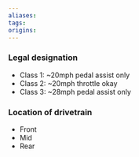```yaml
---
aliases: 
tags: 
origins: 
---
```

### Legal designation
- Class 1: ~20mph pedal assist only
- Class 2: ~20mph throttle okay
- Class 3: ~28mph pedal assist only
### Location of drivetrain
- Front
- Mid
- Rear